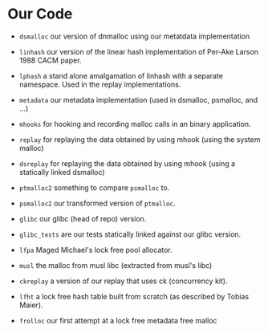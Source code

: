Our Code
========


-  `dsmalloc` our version of dnmalloc using our metatdata implementation
  
-  `linhash`  our version of the linear hash implementation of Per-Ake Larson 1988 CACM paper.

-  `lphash`  a stand alone amalgamation of linhash with a separate namespace. Used in the replay
implementations.

-  `metadata` our metadata implementation (used in dsmalloc, psmalloc, and ...)

-  `mhooks`   for hooking and recording malloc calls in an binary application.

-  `replay`   for replaying the data obtained by using mhook (using the system malloc)

-  `dsreplay` for replaying the data obtained by using mhook (using a statically linked dsmalloc)

-  `ptmalloc2` something to compare `psmalloc` to.

-  `psmalloc2` our transformed version of `ptmalloc`.

-  `glibc` our glibc (head of repo) version.

-  `glibc_tests` are our tests statically linked against our glibc version.

-  `lfpa`  Maged Michael's lock free pool allocator.

-  `musl` the malloc from musl libc (extracted from musl's libc)

-  `ckreplay` a version of our replay that uses ck (concurrency kit).

-  `lfht` a lock free hash table built from scratch (as described by Tobias Maier).

-  `frolloc` our first attempt at a lock free metadata free malloc


